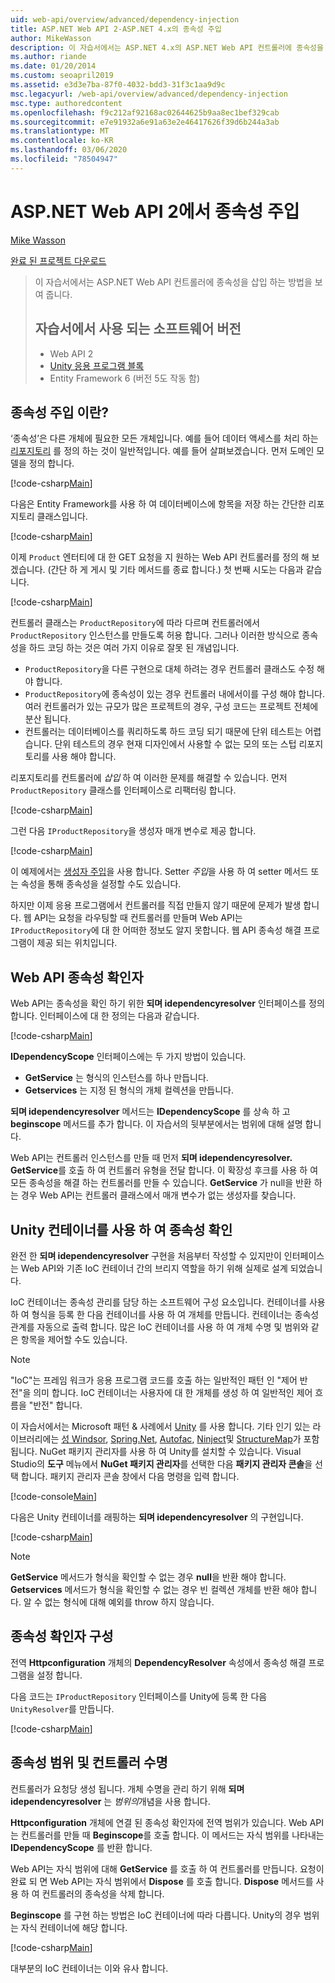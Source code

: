 ```yaml
---
uid: web-api/overview/advanced/dependency-injection
title: ASP.NET Web API 2-ASP.NET 4.x의 종속성 주입
author: MikeWasson
description: 이 자습서에서는 ASP.NET 4.x의 ASP.NET Web API 컨트롤러에 종속성을 삽입 하는 방법을 보여 줍니다.
ms.author: riande
ms.date: 01/20/2014
ms.custom: seoapril2019
ms.assetid: e3d3e7ba-87f0-4032-bdd3-31f3c1aa9d9c
msc.legacyurl: /web-api/overview/advanced/dependency-injection
msc.type: authoredcontent
ms.openlocfilehash: f9c212af92168ac02644625b9aa8ec1bef329cab
ms.sourcegitcommit: e7e91932a6e91a63e2e46417626f39d6b244a3ab
ms.translationtype: MT
ms.contentlocale: ko-KR
ms.lasthandoff: 03/06/2020
ms.locfileid: "78504947"
---
```

# <a name="dependency-injection-in-aspnet-web-api-2"></a>ASP.NET Web API 2에서 종속성 주입

[Mike Wasson](https://github.com/MikeWasson)

[완료 된 프로젝트 다운로드](https://code.msdn.microsoft.com/ASP-NET-Web-API-Tutorial-468ee148)

> 이 자습서에서는 ASP.NET Web API 컨트롤러에 종속성을 삽입 하는 방법을 보여 줍니다.
> 
> ## <a name="software-versions-used-in-the-tutorial"></a>자습서에서 사용 되는 소프트웨어 버전
> 
> 
> - Web API 2
> - [Unity 응용 프로그램 블록](https://www.nuget.org/packages/Unity/)
> - Entity Framework 6 (버전 5도 작동 함)

## <a name="what-is-dependency-injection"></a>종속성 주입 이란?

‘종속성’은 다른 개체에 필요한 모든 개체입니다. 예를 들어 데이터 액세스를 처리 하는 [리포지토리](http://martinfowler.com/eaaCatalog/repository.html) 를 정의 하는 것이 일반적입니다. 예를 들어 살펴보겠습니다. 먼저 도메인 모델을 정의 합니다.

[!code-csharp[Main](dependency-injection/samples/sample1.cs)]

다음은 Entity Framework를 사용 하 여 데이터베이스에 항목을 저장 하는 간단한 리포지토리 클래스입니다.

[!code-csharp[Main](dependency-injection/samples/sample2.cs)]

이제 `Product` 엔터티에 대 한 GET 요청을 지 원하는 Web API 컨트롤러를 정의 해 보겠습니다. (간단 하 게 게시 및 기타 메서드를 종료 합니다.) 첫 번째 시도는 다음과 같습니다.

[!code-csharp[Main](dependency-injection/samples/sample3.cs)]

컨트롤러 클래스는 `ProductRepository`에 따라 다르며 컨트롤러에서 `ProductRepository` 인스턴스를 만들도록 허용 합니다. 그러나 이러한 방식으로 종속성을 하드 코딩 하는 것은 여러 가지 이유로 잘못 된 개념입니다.

- `ProductRepository`을 다른 구현으로 대체 하려는 경우 컨트롤러 클래스도 수정 해야 합니다.
- `ProductRepository`에 종속성이 있는 경우 컨트롤러 내에서이를 구성 해야 합니다. 여러 컨트롤러가 있는 규모가 많은 프로젝트의 경우, 구성 코드는 프로젝트 전체에 분산 됩니다.
- 컨트롤러는 데이터베이스를 쿼리하도록 하드 코딩 되기 때문에 단위 테스트는 어렵습니다. 단위 테스트의 경우 현재 디자인에서 사용할 수 없는 모의 또는 스텁 리포지토리를 사용 해야 합니다.

리포지토리를 컨트롤러에 *삽입* 하 여 이러한 문제를 해결할 수 있습니다. 먼저 `ProductRepository` 클래스를 인터페이스로 리팩터링 합니다.

[!code-csharp[Main](dependency-injection/samples/sample4.cs)]

그런 다음 `IProductRepository`을 생성자 매개 변수로 제공 합니다.

[!code-csharp[Main](dependency-injection/samples/sample5.cs)]

이 예제에서는 [생성자 주입](http://www.martinfowler.com/articles/injection.html#FormsOfDependencyInjection)을 사용 합니다. Setter *주입*을 사용 하 여 setter 메서드 또는 속성을 통해 종속성을 설정할 수도 있습니다.

하지만 이제 응용 프로그램에서 컨트롤러를 직접 만들지 않기 때문에 문제가 발생 합니다. 웹 API는 요청을 라우팅할 때 컨트롤러를 만들며 Web API는 `IProductRepository`에 대 한 어떠한 정보도 알지 못합니다. 웹 API 종속성 해결 프로그램이 제공 되는 위치입니다.

## <a name="the-web-api-dependency-resolver"></a>Web API 종속성 확인자

Web API는 종속성을 확인 하기 위한 **되며 idependencyresolver** 인터페이스를 정의 합니다. 인터페이스에 대 한 정의는 다음과 같습니다.

[!code-csharp[Main](dependency-injection/samples/sample6.cs)]

**IDependencyScope** 인터페이스에는 두 가지 방법이 있습니다.

- **GetService** 는 형식의 인스턴스를 하나 만듭니다.
- **Getservices** 는 지정 된 형식의 개체 컬렉션을 만듭니다.

**되며 idependencyresolver** 메서드는 **IDependencyScope** 를 상속 하 고 **beginscope** 메서드를 추가 합니다. 이 자습서의 뒷부분에서는 범위에 대해 설명 합니다.

Web API는 컨트롤러 인스턴스를 만들 때 먼저 **되며 idependencyresolver. GetService**를 호출 하 여 컨트롤러 유형을 전달 합니다. 이 확장성 후크를 사용 하 여 모든 종속성을 해결 하는 컨트롤러를 만들 수 있습니다. **GetService** 가 null을 반환 하는 경우 Web API는 컨트롤러 클래스에서 매개 변수가 없는 생성자를 찾습니다.

## <a name="dependency-resolution-with-the-unity-container"></a>Unity 컨테이너를 사용 하 여 종속성 확인

완전 한 **되며 idependencyresolver** 구현을 처음부터 작성할 수 있지만이 인터페이스는 Web API와 기존 IoC 컨테이너 간의 브리지 역할을 하기 위해 실제로 설계 되었습니다.

IoC 컨테이너는 종속성 관리를 담당 하는 소프트웨어 구성 요소입니다. 컨테이너를 사용 하 여 형식을 등록 한 다음 컨테이너를 사용 하 여 개체를 만듭니다. 컨테이너는 종속성 관계를 자동으로 출력 합니다. 많은 IoC 컨테이너를 사용 하 여 개체 수명 및 범위와 같은 항목을 제어할 수도 있습니다.

> [!NOTE]
> "IoC"는 프레임 워크가 응용 프로그램 코드를 호출 하는 일반적인 패턴 인 "제어 반전"을 의미 합니다. IoC 컨테이너는 사용자에 대 한 개체를 생성 하 여 일반적인 제어 흐름을 "반전" 합니다.

이 자습서에서는 Microsoft 패턴 &amp; 사례에서 [Unity](https://msdn.microsoft.com/library/ff647202.aspx) 를 사용 합니다. 기타 인기 있는 라이브러리에는 [성 Windsor](http://www.castleproject.org/), [Spring.Net](http://www.springframework.net/), [Autofac](https://code.google.com/p/autofac/), [Ninject](http://www.ninject.org/)및 [StructureMap](http://structuremap.github.io/documentation/)가 포함 됩니다. NuGet 패키지 관리자를 사용 하 여 Unity를 설치할 수 있습니다. Visual Studio의 **도구** 메뉴에서 **NuGet 패키지 관리자**를 선택한 다음 **패키지 관리자 콘솔**을 선택 합니다. 패키지 관리자 콘솔 창에서 다음 명령을 입력 합니다.

[!code-console[Main](dependency-injection/samples/sample7.cmd)]

다음은 Unity 컨테이너를 래핑하는 **되며 idependencyresolver** 의 구현입니다.

[!code-csharp[Main](dependency-injection/samples/sample8.cs)]

> [!NOTE]
> **GetService** 메서드가 형식을 확인할 수 없는 경우 **null**을 반환 해야 합니다. **Getservices** 메서드가 형식을 확인할 수 없는 경우 빈 컬렉션 개체를 반환 해야 합니다. 알 수 없는 형식에 대해 예외를 throw 하지 않습니다.

## <a name="configuring-the-dependency-resolver"></a>종속성 확인자 구성

전역 **Httpconfiguration** 개체의 **DependencyResolver** 속성에서 종속성 해결 프로그램을 설정 합니다.

다음 코드는 `IProductRepository` 인터페이스를 Unity에 등록 한 다음 `UnityResolver`를 만듭니다.

[!code-csharp[Main](dependency-injection/samples/sample9.cs)]

## <a name="dependency-scope-and-controller-lifetime"></a>종속성 범위 및 컨트롤러 수명

컨트롤러가 요청당 생성 됩니다. 개체 수명을 관리 하기 위해 **되며 idependencyresolver** 는 *범위의*개념을 사용 합니다.

**Httpconfiguration** 개체에 연결 된 종속성 확인자에 전역 범위가 있습니다. Web API는 컨트롤러를 만들 때 **Beginscope**를 호출 합니다. 이 메서드는 자식 범위를 나타내는 **IDependencyScope** 를 반환 합니다.

Web API는 자식 범위에 대해 **GetService** 를 호출 하 여 컨트롤러를 만듭니다. 요청이 완료 되 면 Web API는 자식 범위에서 **Dispose** 를 호출 합니다. **Dispose** 메서드를 사용 하 여 컨트롤러의 종속성을 삭제 합니다.

**Beginscope** 를 구현 하는 방법은 IoC 컨테이너에 따라 다릅니다. Unity의 경우 범위는 자식 컨테이너에 해당 합니다.

[!code-csharp[Main](dependency-injection/samples/sample10.cs)]

대부분의 IoC 컨테이너는 이와 유사 합니다.
